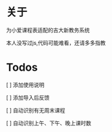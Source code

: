 # 关于

为小爱课程表适配的吉大新教务系统

本人没写过js,代码可能难看，还请多多指教

# Todos

[ ] 添加使用说明

[ ] 添加导入后反馈

[ ] 自动识别有无周末课程

[ ] 自动识别上午、下午、晚上课时数
